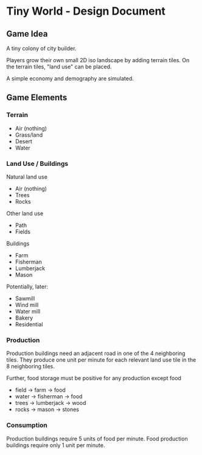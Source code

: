 # Tiny World - Design Document

## Game Idea

A tiny colony of city builder.

Players grow their own small 2D iso landscape by adding terrain tiles.
On the terrain tiles, "land use" can be placed.

A simple economy and demography are simulated.

## Game Elements

### Terrain

* Air (nothing)
* Grass/land
* Desert
* Water

### Land Use / Buildings

Natural land use

* Air (nothing)
* Trees
* Rocks

Other land use

* Path
* Fields

Buildings

* Farm
* Fisherman
* Lumberjack
* Mason

Potentially, later:

* Sawmill
* Wind mill
* Water mill
* Bakery
* Residential

### Production

Production buildings need an adjacent road in one of the 4 neighboring tiles.
They produce one unit per minute for each relevant land use tile in the 8 neighboring tiles.

Further, food storage must be positive for any production except food

* field -> farm -> food
* water -> fisherman -> food
* trees -> lumberjack -> wood
* rocks -> mason -> stones

### Consumption

Production buildings require 5 units of food per minute.
Food production buildings require only 1 unit per minute.
